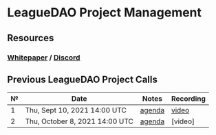 # **LeagueDAO Project Management**

## **Resources**
### [Whitepaper](https://medium.com/leaguedao/leaguedao-white-paper-a3dbf82050f7) / [Discord](https://discord.gg/leaguedao)


## Previous LeagueDAO Project Calls

 №  | Date                             | Notes          | Recording            |
--- | -------------------------------- | -------------- | -------------------- |
 1  | Thu, Sept 10, 2021 14:00 UTC       | [agenda](https://github.com/LeagueDAO/LeagueDAO-PM/issues/1)  | [video](https://youtu.be/wbV5i53Z6oo) |
 2  | Thu, October 8, 2021 14:00 UTC     | [agenda](https://github.com/LeagueDAO/LeagueDAO-PM/issues/2)  | [video] |
